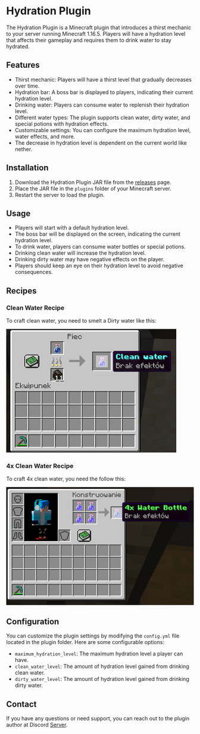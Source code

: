 # Hydration Plugin

The Hydration Plugin is a Minecraft plugin that introduces a thirst mechanic to your server running Minecraft 1.16.5. Players will have a hydration level that affects their gameplay and requires them to drink water to stay hydrated.

## Features

- Thirst mechanic: Players will have a thirst level that gradually decreases over time.
- Hydration bar: A boss bar is displayed to players, indicating their current hydration level.
- Drinking water: Players can consume water to replenish their hydration level.
- Different water types: The plugin supports clean water, dirty water, and special potions with hydration effects.
- Customizable settings: You can configure the maximum hydration level, water effects, and more.
- The decrease in hydration level is dependent on the current world like nether.

## Installation

1. Download the Hydration Plugin JAR file from the [releases](https://www.spigotmc.org/resources/hydration.109923) page.
2. Place the JAR file in the `plugins` folder of your Minecraft server.
3. Restart the server to load the plugin.

## Usage

- Players will start with a default hydration level.
- The boss bar will be displayed on the screen, indicating the current hydration level.
- To drink water, players can consume water bottles or special potions.
- Drinking clean water will increase the hydration level.
- Drinking dirty water may have negative effects on the player.
- Players should keep an eye on their hydration level to avoid negative consequences.

## Recipes

### Clean Water Recipe

To craft clean water, you need to smelt a Dirty water like this:

![Smelting recipe](Images/HydrationPluginTutoSmelting.png)

### 4x Clean Water Recipe

To craft 4x clean water, you need the follow this:

![Smelting recipe](Images/HydrationPluginTuto4xCrafting.png)


## Configuration

You can customize the plugin settings by modifying the `config.yml` file located in the plugin folder. Here are some configurable options:

- `maximum_hydration_level`: The maximum hydration level a player can have.
- `clean_water_level`: The amount of hydration level gained from drinking clean water.
- `dirty_water_level`: The amount of hydration level gained from drinking dirty water.

## Contact

If you have any questions or need support, you can reach out to the plugin author at Discord [Server](https://discord.com).


